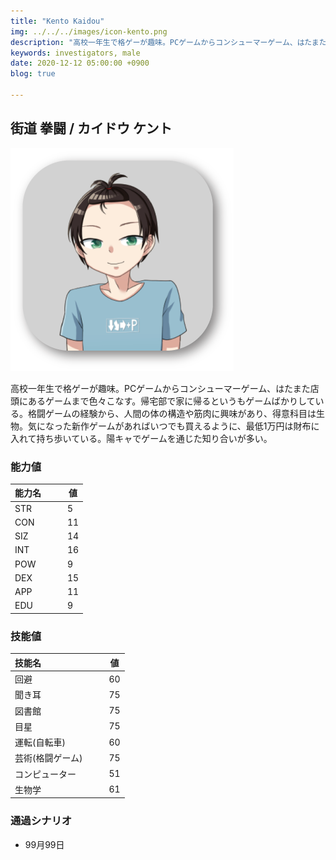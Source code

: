 ```yaml
---
title: "Kento Kaidou"
img: ../../../images/icon-kento.png
description: "高校一年生で格ゲーが趣味。PCゲームからコンシューマーゲーム、はたまた店頭にあるゲームまで色々こなす。"
keywords: investigators, male
date: 2020-12-12 05:00:00 +0900
blog: true

---
```


## 街道 拳闘 / カイドウ ケント

![icon](../../../images/icon-kento.png)

高校一年生で格ゲーが趣味。PCゲームからコンシューマーゲーム、はたまた店頭にあるゲームまで色々こなす。帰宅部で家に帰るというもゲームばかりしている。格闘ゲームの経験から、人間の体の構造や筋肉に興味があり、得意科目は生物。気になった新作ゲームがあればいつでも買えるように、最低1万円は財布に入れて持ち歩いている。陽キャでゲームを通じた知り合いが多い。

### 能力値
|能力名  |　　値|
|--------|------|
|STR     |　　5 |
|CON     |　　11|
|SIZ     |　　14|
|INT     |　　16|
|POW     |　　9 |
|DEX     |　　15|
|APP     |　　11|
|EDU     |　　9 |

### 技能値
|技能名              |　　値|
|:-------------------|------|
|回避                |　　60|
|聞き耳              |　　75|
|図書館              |　　75|
|目星                |　　75|
|運転(自転車)        |　　60|
|芸術(格闘ゲーム)    |　　75|
|コンピューター      |　　51|
|生物学              |　　61|

### 通過シナリオ
- 99月99日